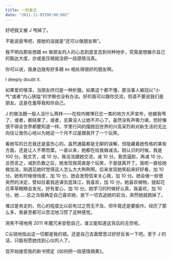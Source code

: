```yaml
---
title: 一些看法
date: "2011-11-05T00:00:00Z"
---
```


好吧我又被 J 甩掉了。

不能说是甩吧，按她的话就是“还可以做朋友嘛”。

我不明白那些想跟 ex 做朋友的人的心态到底变态到何种地步，究竟是想展示自己的豁达大度，亦或是压根就没把一段感情当真。

你可以说，我身边就有好多跟 ex 相处得很好的朋友啊。

I deeply doubt it.

如果爱的够深，当朋友终归是一种折磨。如果这个都不懂，那当事人被冠以“小气”或者“内心狭隘”的字眼也没有办法。好的我可以跟你交流，但请不要说我们是朋友。这是在羞辱我和你自己。

J 的做法跟一般人没什么两样——在校内微博日志一类的地方大声宣布，他被我甩了，或者，都结束了，或者，总算没人让她不开心了。虽然没有声嘶力竭，但好像恨不得全世界都要知道一样。字里行间的摆脱旧世界的兴高采烈和对新生活的无比向往让我伤心地以为她这一个月不过是跟我开了一个玩笑。

看她写的日志我还是蛮伤心的。虽然通篇都是无聊的误解，但隐藏着她性格的某些方面，还是让人不寒而栗。一直以来，她都在给我做减法。刚认识的时候，我是 100 分。我文艺，减 10 分。我没法跟她交流，减 10 分。我苦逼脸，再减 10 分。总而言之，减到负数之后，她发现我简直是个玩笑，于是就离开了。我呢一直给她做加法。刚遇见她时觉得这人怎么大大咧咧啊。后来发现她笑起来好好看，加 10 分。她有时候很俏皮，加 10 分。她会发短信来关心我，加 10 分。她会做一些很突然的决定，譬如拉着我逃课去逛珠江，我喜欢，加 10 分。她喜欢植物，提起花花草草眼睛会发光，好有爱心，加 10 分。她学习的时候好认真，我喜欢，加 10 分。她……总之当我确定自己喜欢她，放下一切去追她的前当，突然她就跑掉了。

难过是肯定的，伤心的程度比以前有过之而无不及，但毕竟还是要振作。经历了那么多，我甚至都可以苦涩地习惯了这种感觉。

哭笑不得地用 2011 年魔咒来安慰自己，谁又能知道这背后的无奈呢。

C尖锐地指出这一切都是我的错。还是自己去面壁思过好好反省一下吧。至于 J 的话，只能祝愿她找到心仪的人了。

现开始接受我的新书预定《如何把一段感情搞黄》。
